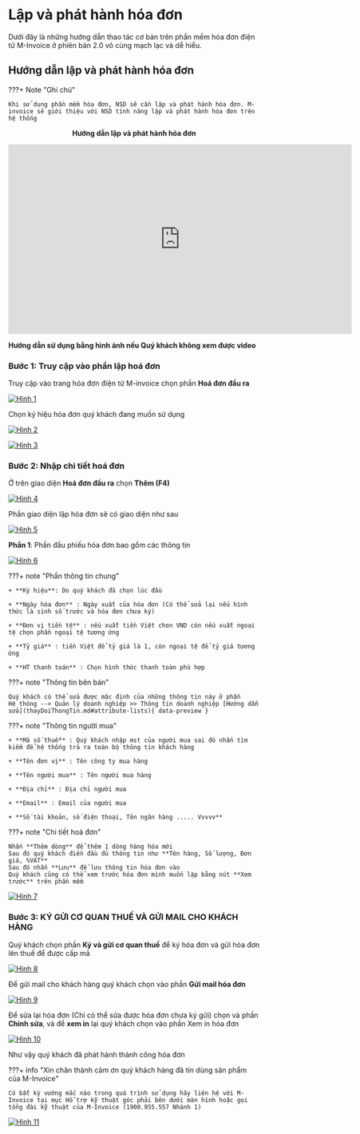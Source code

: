 # **Lập và phát hành hóa đơn**

Dưới đây là những hướng dẫn thao tác cơ bản trên phần mềm hóa đơn điện tử M-Invoice ở phiên bản 2.0 vô cùng mạch lạc và dễ hiểu.

## **Hướng dẫn lập và phát hành hóa đơn**

???+ Note "Ghi chú"

    Khi sử dụng phần mềm hóa đơn, NSD sẽ cần lập và phát hành hóa đơn. M-invoice sẽ giới thiệu với NSD tính năng lập và phát hành hóa đơn trên hệ thống

<p align="center" style="font-weight: bold;">Hướng dẫn lập và phát hành hóa đơn</p>

<iframe style="width: 43rem; height: 380px" src="https://www.youtube.com/embed/A9jnumj5bEE?si=_wWv6DBbSvNFzd5W" title="YouTube video player" frameborder="0" allow="accelerometer; autoplay; clipboard-write; encrypted-media; gyroscope; picture-in-picture; web-share" referrerpolicy="strict-origin-when-cross-origin" allowfullscreen></iframe>

**Hướng dẫn sử dụng bằng hình ảnh nếu Quý khách không xem được video**

### Bước 1: Truy cập vào phần lập hoá đơn

Truy cập vào trang hóa đơn điện tử M-invoice chọn phần **Hoá đơn đầu ra**

[![Hình 1]][Hình 1]

[Hình 1]: ../assets/images/invoice2/2.0_lap-va-phat-hanh-hoa-don_1.png

Chọn ký hiệu hóa đơn quý khách đang muốn sử dụng

[![Hình 2]][Hình 2]

[Hình 2]: ../assets/images/invoice2/2.0_lap-va-phat-hanh-hoa-don_2.png

[![Hình 3]][Hình 3]

[Hình 3]: ../assets/images/invoice2/2.0_lap-va-phat-hanh-hoa-don_3.png

### Bước 2: Nhập chi tiết hoá đơn

Ở trên giao diện **Hoá đơn đầu ra** chọn **Thêm (F4)**

[![Hình 4]][Hình 4]

[Hình 4]: ../assets/images/invoice2/2.0_lap-va-phat-hanh-hoa-don_4.png

Phần giao diện lập hóa đơn sẽ có giao diện như sau

[![Hình 5]][Hình 5]

[Hình 5]: ../assets/images/invoice2/2.0_lap-va-phat-hanh-hoa-don_5.png

**Phần 1**: Phần đầu phiếu hóa đơn bao gồm các thông tin

[![Hình 6]][Hình 6]

[Hình 6]: ../assets/images/invoice2/2.0_lap-va-phat-hanh-hoa-don_6.png

???+ note "Phần thông tin chung"

    + **Ký hiệu**: Do quý khách đã chọn lúc đầu

    + **Ngày hóa đơn** : Ngày xuất của hóa đơn (Có thể sửa lại nếu hình thức là sinh số trước và hóa đơn chưa ký)

    + **Đơn vị tiền tệ** : nếu xuất tiền Việt chon VND còn nếu xuất ngoại tệ chọn phần ngoại tệ tương ứng

    + **Tỷ giá** : tiền Việt để tỷ giá là 1, còn ngoại tệ để tỷ giá tương ứng

    + **HT thanh toán** : Chọn hình thức thanh toàn phù hợp

???+ note "Thông tin bên bán"

    Quý khách có thể sửa được mặc định của những thông tin này ở phần
    Hệ thông --> Quản lý doanh nghiệp >> Thông tin doanh nghiệp [Hướng dẫn sửa](thayDoiThongTin.md#attribute-lists){ data-preview }

???+ note "Thông tin người mua"

    + **Mã số thuế** : Quý khách nhập mst của người mua sai đó nhấn tìm kiếm để hệ thống trả ra toàn bộ thông tin khách hàng

    + **Tên đơn vị** : Tên công ty mua hàng

    + **Tên người mua** : Tên người mua hàng

    + **Địa chỉ** : Địa chỉ người mua

    + **Email** : Email của người mua

    + **Số tài khoản, số điện thoại, Tên ngân hàng ..... Vvvvv**

???+ note "Chi tiết hoá đơn"

    Nhấn **Thêm dòng** để thêm 1 dòng hàng hóa mới
    Sau đó quý khách điền đầu đủ thông tin như **Tên hàng, Số lượng, Đơn giá, %VAT**
    Sau đó nhấn **Lưu** để lưu thông tin hóa đơn vào
    Quý khách cũng có thể xem trước hóa đơn mình muốn lập bằng nút **Xem trước** trên phần mềm

[![Hình 7]][Hình 7]

[Hình 7]: ../assets/images/invoice2/2.0_lap-va-phat-hanh-hoa-don_7.png

### Bước 3: KÝ GỬI CƠ QUAN THUẾ VÀ GỬI MAIL CHO KHÁCH HÀNG

Quý khách chọn phần **Ký và gửi cơ quan thuế** để ký hóa đơn và gửi hóa đơn lên thuế để được cấp mã

[![Hình 8]][Hình 8]

[Hình 8]: ../assets/images/invoice2/2.0_lap-va-phat-hanh-hoa-don_8.png

Để gửi mail cho khách hàng quý khách chọn vào phần **Gửi mail hóa đơn**

[![Hình 9]][Hình 9]

[Hình 9]: ../assets/images/invoice2/2.0_lap-va-phat-hanh-hoa-don_9.png

Để sửa lại hóa đơn (Chỉ có thể sửa được hóa đơn chưa ký gửi) chọn và phần **Chỉnh sửa**, và để **xem in** lại quý khách chọn vào phần Xem in hóa đơn

[![Hình 10]][Hình 10]

[Hình 10]: ../assets/images/invoice2/2.0_lap-va-phat-hanh-hoa-don_10.png

Như vậy quý khách đã phát hành thành công hóa đơn

???+ info "Xin chân thành cảm ơn quý khách hàng đã tin dùng sản phẩm của M-Invoice"

    Có bất kỳ vướng mắc nào trong quá trình sử dụng hãy liên hệ với M-Invoice tại mục Hỗ trợ kỹ thuật góc phải bên dưới màn hình hoặc gọi tổng đài kỹ thuật của M-Invoice (1900.955.557 Nhánh 1)

[![Hình 11]][Hình 11]

[Hình 11]: ../assets/images/invoice2/hotro.png
